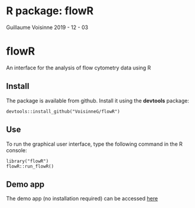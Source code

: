 R package: flowR
================
Guillaume Voisinne
2019 - 12 - 03


flowR
========

An interface for the analysis of flow cytometry data using R


Install
-------

The package is available from github. Install it using the **devtools** package:

    devtools::install_github("VoisinneG/flowR")



Use
---

To run the graphical user interface, type the following command in the R console:

    library("flowR")
    flowR::run_flowR()

Demo app
---

The demo app (no installation required) can be accessed [here](https://voisinneg.shinyapps.io/flowR/)